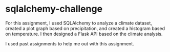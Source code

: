 # sqlalchemy-challenge

For this assignment, I used SQLAlchemy to analyze a climate dataset, created a plot graph based on precipitation, and created a histogram based on temperature. I then designed a Flask API based on the climate analysis.

I used past assignments to help me out with this assignment.
